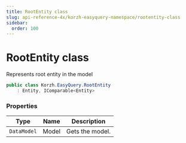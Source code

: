```yaml
---
title: RootEntity class
slug: api-reference-4x/korzh-easyquery-namespace/rootentity-class
sidebar:
  order: 100
---
```

# RootEntity class

Represents root entity in the model
```csharp
public class Korzh.EasyQuery.RootEntity
    : Entity, IComparable<Entity>

```

### Properties

| Type | Name | Description | 
| --- | --- | --- | 
| `DataModel` | Model | Gets the model. |

